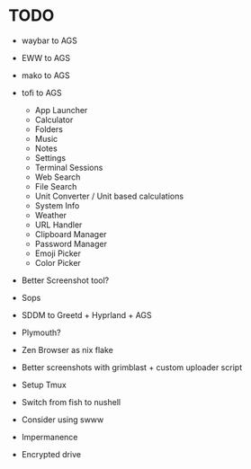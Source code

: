 # TODO

- waybar to AGS
- EWW to AGS
- mako to AGS
- tofi to AGS
  - App Launcher
  - Calculator
  - Folders
  - Music
  - Notes
  - Settings
  - Terminal Sessions
  - Web Search
  - File Search
  - Unit Converter / Unit based calculations
  - System Info
  - Weather
  - URL Handler
  - Clipboard Manager
  - Password Manager
  - Emoji Picker
  - Color Picker
- Better Screenshot tool?
- Sops
- SDDM to Greetd + Hyprland + AGS
- Plymouth?
- Zen Browser as nix flake

- Better screenshots with grimblast + custom uploader script
- Setup Tmux
- Switch from fish to nushell
- Consider using swww
- Impermanence
- Encrypted drive

